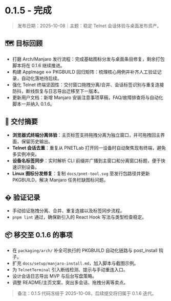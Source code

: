 # 0.1.5 - 完成

> 发布日期：2025-10-08｜主题：稳定 Telnet 会话体验与桌面发布资产。

## 🗺️ 目标回顾
- 打磨 Arch/Manjaro 发行流程：完成基础图标分发与桌面条目修复，剩余打包脚本将在 0.1.6 继续推进。
- 构建 AppImage ↔ PKGBUILD 回归矩阵：梳理核心用例并补齐人工验证记录，自动化落地待后续。
- 强化 Telnet 终端坚固性：交付窗口拖拽分离/合并、会话标签识别与重复连接防抖，断线恢复与日志导出迁移至下一版本。
- 更新用户文档：新增 Manjaro 安装注意事项草稿，FAQ/故障排查将与自动化脚本一并纳入 0.1.6。

## 🧾 交付摘要
- **浏览器式终端分离体验**：主页标签支持拖拽分离为独立窗口，并可拖拽回主界面，保留历史输出。
- **Telnet 会话去重**：重复从 PNETLab 打开同一设备时自动聚焦现有终端，避免多实例冲突。
- **设备名标签同步**：实时解析 CLI 前缀并广播到主窗口和分离窗口标题，便于快速识别设备。
- **Linux 图标分发修复**：复制 `docs/pnet-tool.svg` 至发行包路径并更新 PKGBUILD，解决 Manjaro 任务栏缺图标问题。

## � 验证记录
- 手动验证拖拽分离、合并、重复连接以及标签同步流程。
- `pnpm lint` 通过，确保新引入的 React Hook 写法与类型检查稳定。

## 📦 移交至 0.1.6 的事项
- 在 `packaging/arch/` 补全可执行的 PKGBUILD 自动化链路与 post_install 钩子。
- 扩充 `docs/setup/manjaro-install.md`，加入脚本与截图示例。
- 为 `TelnetTerminal` 引入断线检测、提示与手动重连入口。
- 设计会话日志导出 MVP 与后台写盘策略。
- 调整 README/主页文案，突出多会话、拖拽分离等卖点。

> 备注：0.1.5 代码冻结于 2025-10-08，后续提交将归属于 0.1.6 迭代。
